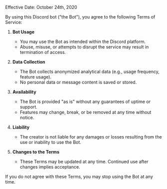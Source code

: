 Effective Date: October 24th, 2020

By using this Discord bot ("the Bot"), you agree to the following Terms of Service:

1. **Bot Usage**
   - You may use the Bot as intended within the Discord platform.
   - Abuse, misuse, or attempts to disrupt the service may result in termination of access.

2. **Data Collection**
   - The Bot collects anonymized analytical data (e.g., usage frequency, feature usage).
   - No personal data or message content is saved or stored.

3. **Availability**
   - The Bot is provided "as is" without any guarantees of uptime or support.
   - Features may change, break, or be removed at any time without notice.

4. **Liability**
   - The creator is not liable for any damages or losses resulting from the use or inability to use the Bot.

5. **Changes to the Terms**
   - These Terms may be updated at any time. Continued use after changes implies acceptance.

If you do not agree with these Terms, you may stop using the Bot at any time.
